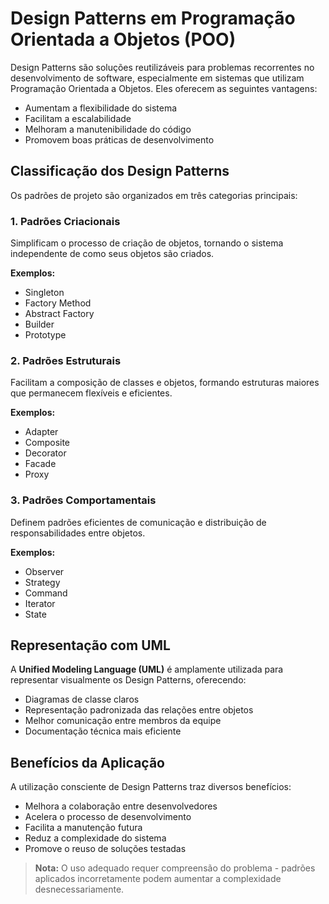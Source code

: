# Design Patterns em Programação Orientada a Objetos (POO)

Design Patterns são soluções reutilizáveis para problemas recorrentes no desenvolvimento de software, especialmente em sistemas que utilizam Programação Orientada a Objetos. Eles oferecem as seguintes vantagens:

- Aumentam a flexibilidade do sistema
- Facilitam a escalabilidade
- Melhoram a manutenibilidade do código
- Promovem boas práticas de desenvolvimento

## Classificação dos Design Patterns

Os padrões de projeto são organizados em três categorias principais:

### 1. Padrões Criacionais
Simplificam o processo de criação de objetos, tornando o sistema independente de como seus objetos são criados.

**Exemplos:**
- Singleton
- Factory Method
- Abstract Factory
- Builder
- Prototype

### 2. Padrões Estruturais
Facilitam a composição de classes e objetos, formando estruturas maiores que permanecem flexíveis e eficientes.

**Exemplos:**
- Adapter
- Composite
- Decorator
- Facade
- Proxy

### 3. Padrões Comportamentais
Definem padrões eficientes de comunicação e distribuição de responsabilidades entre objetos.

**Exemplos:**
- Observer
- Strategy
- Command
- Iterator
- State

## Representação com UML

A **Unified Modeling Language (UML)** é amplamente utilizada para representar visualmente os Design Patterns, oferecendo:

- Diagramas de classe claros
- Representação padronizada das relações entre objetos
- Melhor comunicação entre membros da equipe
- Documentação técnica mais eficiente

## Benefícios da Aplicação

A utilização consciente de Design Patterns traz diversos benefícios:

* Melhora a colaboração entre desenvolvedores  
* Acelera o processo de desenvolvimento  
* Facilita a manutenção futura  
* Reduz a complexidade do sistema  
* Promove o reuso de soluções testadas  

> **Nota:** O uso adequado requer compreensão do problema - padrões aplicados incorretamente podem aumentar a complexidade desnecessariamente.
